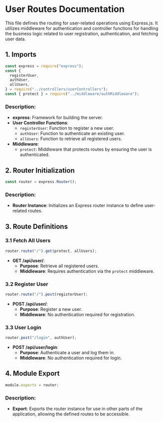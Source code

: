 
# User Routes Documentation

This file defines the routing for user-related operations using Express.js. It utilizes middleware for authentication and controller functions for handling the business logic related to user registration, authentication, and fetching user data.

## 1. Imports

```javascript
const express = require("express");
const {
  registerUser,
  authUser,
  allUsers,
} = require("../controllers/userControllers");
const { protect } = require("../middleware/authMiddleware");
```
### Description:
- **express**: Framework for building the server.
- **User Controller Functions**:
  - `registerUser`: Function to register a new user.
  - `authUser`: Function to authenticate an existing user.
  - `allUsers`: Function to retrieve all registered users.
- **Middleware**:
  - `protect`: Middleware that protects routes by ensuring the user is authenticated.

## 2. Router Initialization

```javascript
const router = express.Router();
```
### Description:
- **Router Instance**: Initializes an Express router instance to define user-related routes.

## 3. Route Definitions

### 3.1 Fetch All Users

```javascript
router.route("/").get(protect, allUsers);
```
- **GET /api/user/**: 
  - **Purpose**: Retrieve all registered users.
  - **Middleware**: Requires authentication via the `protect` middleware.

### 3.2 Register User

```javascript
router.route("/").post(registerUser);
```
- **POST /api/user/**: 
  - **Purpose**: Register a new user.
  - **Middleware**: No authentication required for registration.

### 3.3 User Login

```javascript
router.post("/login", authUser);
```
- **POST /api/user/login**: 
  - **Purpose**: Authenticate a user and log them in.
  - **Middleware**: No authentication required for login.

## 4. Module Export

```javascript
module.exports = router;
```
### Description:
- **Export**: Exports the router instance for use in other parts of the application, allowing the defined routes to be accessible.
